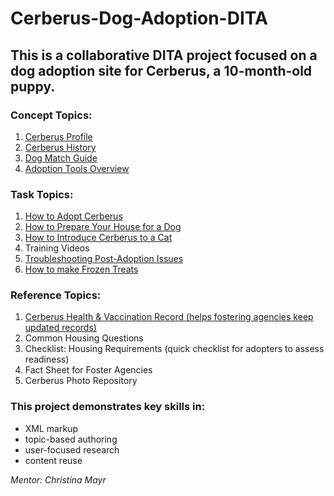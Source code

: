 # Cerberus-Dog-Adoption-DITA

## This is a collaborative DITA project focused on a dog adoption site for Cerberus, a 10-month-old puppy.

### Concept Topics:
1. [Cerberus Profile](cerberus-profile)
2. [Cerberus History](https://github.com/MariaBHaque/Cerberus-Dog-Adoption-DITA/blob/ff88380c2226d9816b20d2f5f039dfa5474e552a/Concept-Cerberus-History)  
3. [Dog Match Guide](cerberus-Match-Guide)
5. [Adoption Tools Overview](Concept-Adoption-Tools-Overview) 

### Task Topics:
1. [How to Adopt Cerberus](how-to-adopt-cerberus) 
2. [How to Prepare Your House for a Dog](how-to-prepare-your-house-for-a-dog)
3. [How to Introduce Cerberus to a Cat](how-to-introduce-cerberus-to-a-cat) 
4. Training Videos
5. [Troubleshooting Post-Adoption Issues](troubleshooting-post-adoption-issues)
6. [How to make Frozen Treats](how-to-make-frozen-treats-for-cerberus)

### Reference Topics:
1. [Cerberus Health & Vaccination Record (helps fostering agencies keep updated records)](Cerberus-Health-&-Vaccination-Record)
2. Common Housing Questions
3. Checklist: Housing Requirements (quick checklist for adopters to assess readiness)
4. Fact Sheet for Foster Agencies
5. Cerberus Photo Repository 

### This project demonstrates key skills in: 
- XML markup
- topic-based authoring
- user-focused research
- content reuse

_Mentor: Christina Mayr_
